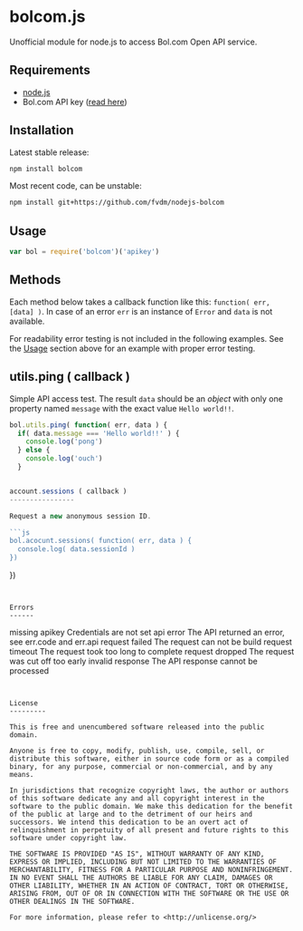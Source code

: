 bolcom.js
=========

Unofficial module for node.js to access Bol.com Open API service.


Requirements
------------

* [node.js](https://nodejs.org)
* Bol.com API key ([read here](https://developers.bol.com/documentatie/aan-de-slag/))


Installation
------------

Latest stable release:

```bash
npm install bolcom
```

Most recent code, can be unstable:

```bash
npm install git+https://github.com/fvdm/nodejs-bolcom
```


Usage
-----

```js
var bol = require('bolcom')('apikey')
```


Methods
-------

Each method below takes a callback function like this: `function( err, [data] )`.
In case of an error `err` is an instance of `Error` and `data` is not available.

For readability error testing is not included in the following examples.
See the [Usage](#Usage) section above for an example with proper error testing.


utils.ping ( callback )
----------

Simple API access test. The result `data` should be an *object* with only one
property named `message` with the exact value `Hello world!!`.

```js
bol.utils.ping( function( err, data ) {
  if( data.message === 'Hello world!!' ) {
    console.log('pong')
  } else {
    console.log('ouch')
  }


account.sessions ( callback )
----------------

Request a new anonymous session ID.

```js
bol.acocunt.sessions( function( err, data ) {
  console.log( data.sessionId )
})
```
})
```


Errors
------

```
missing apikey    Credentials are not set
api error         The API returned an error, see err.code and err.api
request failed    The request can not be build
request timeout   The request took too long to complete
request dropped   The request was cut off too early
invalid response  The API response cannot be processed
```


License
---------

This is free and unencumbered software released into the public domain.

Anyone is free to copy, modify, publish, use, compile, sell, or
distribute this software, either in source code form or as a compiled
binary, for any purpose, commercial or non-commercial, and by any
means.

In jurisdictions that recognize copyright laws, the author or authors
of this software dedicate any and all copyright interest in the
software to the public domain. We make this dedication for the benefit
of the public at large and to the detriment of our heirs and
successors. We intend this dedication to be an overt act of
relinquishment in perpetuity of all present and future rights to this
software under copyright law.

THE SOFTWARE IS PROVIDED "AS IS", WITHOUT WARRANTY OF ANY KIND,
EXPRESS OR IMPLIED, INCLUDING BUT NOT LIMITED TO THE WARRANTIES OF
MERCHANTABILITY, FITNESS FOR A PARTICULAR PURPOSE AND NONINFRINGEMENT.
IN NO EVENT SHALL THE AUTHORS BE LIABLE FOR ANY CLAIM, DAMAGES OR
OTHER LIABILITY, WHETHER IN AN ACTION OF CONTRACT, TORT OR OTHERWISE,
ARISING FROM, OUT OF OR IN CONNECTION WITH THE SOFTWARE OR THE USE OR
OTHER DEALINGS IN THE SOFTWARE.

For more information, please refer to <http://unlicense.org/>
